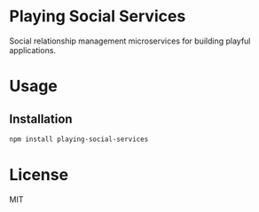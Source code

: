 Playing Social Services
=======================

Social relationship management microservices for building playful applications.

# Usage

## Installation

```bash
npm install playing-social-services
```

# License

MIT